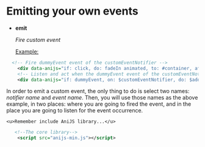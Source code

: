 Emitting your own events
===================================

 - **emit**

    _Fire custom event_

    <u>Example:</u>

```xml
  <!-- Fire dummyEvent event of the customEventNotifier -->
    <div data-anijs="if: click, do: fadeIn animated, to: #container, after: emit customEventNotifier.dummyEvent"> </div>
    <!-- Listen and act when the dummyEvent event of the customEventNotifier ocurres -->
    <div data-anijs="if: dummyEvent, on: $customEventNotifier, do: $addClass hidden,  to: $children #container | div"> </div>
```
In order to emit a custom event, the only thing to do is select two names: *notifier name* and *event name*. Then, you will use those names as the above example, in two places: where you are going to fired the event, and in the place you are going to listen for the event occurrence.

    <u>Remember include AniJS library...</u>
    
```xml
   <!--The core library-->
    <script src="anijs-min.js"></script>
```
